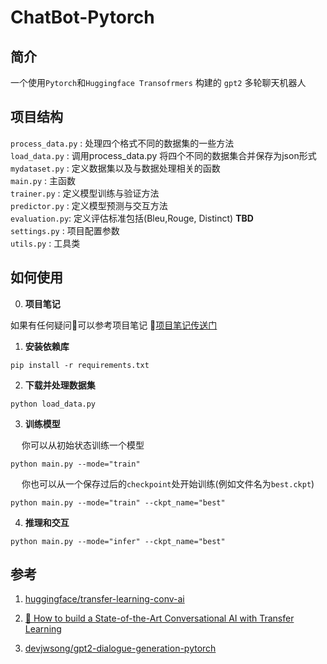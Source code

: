 # ChatBot-Pytorch
## 简介
一个使用`Pytorch`和`Huggingface Transofrmers` 构建的 `gpt2` 多轮聊天机器人 <br>

## 项目结构 
`process_data.py` : 处理四个格式不同的数据集的一些方法 <br>
`load_data.py` : 调用process_data.py 将四个不同的数据集合并保存为json形式<br>
`mydataset.py` : 定义数据集以及与数据处理相关的函数<br>
`main.py` : 主函数<br>
`trainer.py` : 定义模型训练与验证方法<br>
`predictor.py` : 定义模型预测与交互方法<br>
`evaluation.py`: 定义评估标准包括(Bleu,Rouge, Distinct)  **TBD**<br>
`settings.py` : 项目配置参数<br>
`utils.py` : 工具类<br>

## 如何使用
0. **项目笔记**

如果有任何疑问🤔️可以参考项目笔记 🤖️[项目笔记传送门](https://github.com/chenjunyi1999/ML-Tutorial/tree/main/ChatBot-pytorch%E9%A1%B9%E7%9B%AE%E7%AC%94%E8%AE%B0)
 
1. **安装依赖库**
```
pip install -r requirements.txt
```
2. **下载并处理数据集**
```
python load_data.py
```
3. **训练模型**

  &emsp; 你可以从初始状态训练一个模型
```
python main.py --mode="train"
```

  &emsp; 你也可以从一个保存过后的`checkpoint`处开始训练(例如文件名为`best.ckpt`)
```
python main.py --mode="train" --ckpt_name="best"
```
4. **推理和交互**
```
python main.py --mode="infer" --ckpt_name="best"
```

## 参考
1. [huggingface/transfer-learning-conv-ai](https://github.com/huggingface/transfer-learning-conv-ai)

2. [🦄 How to build a State-of-the-Art Conversational AI with Transfer Learning](https://medium.com/huggingface/how-to-build-a-state-of-the-art-conversational-ai-with-transfer-learning-2d818ac26313)

3. [devjwsong/gpt2-dialogue-generation-pytorch](https://github.com/devjwsong/gpt2-dialogue-generation-pytorch)


